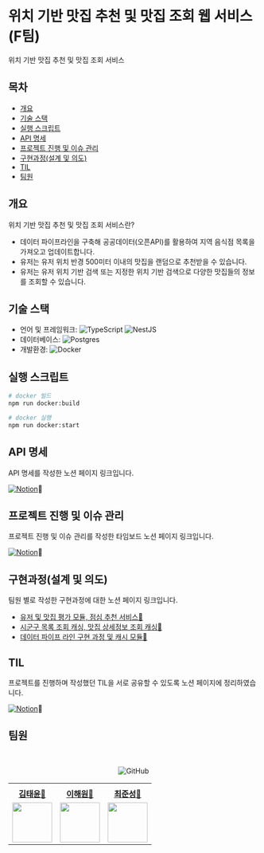 # 위치 기반 맛집 추천 및 맛집 조회 웹 서비스 (F팀)

위치 기반 맛집 추천 및 맛집 조회 서비스

## 목차

-   [개요](#개요)
-   [기술 스택](#기술-스택)
-   [실행 스크립트](#실행-스크립트)
-   [API 명세](#api-명세)
-   [프로젝트 진행 및 이슈 관리](#프로젝트-진행-및-이슈-관리)
-   [구현과정(설계 및 의도)](#구현과정설계-및-의도)
-   [TIL](#til)
-   [팀원](#팀원)

## 개요

위치 기반 맛집 추천 및 맛집 조회 서비스란?

-   데이터 파이프라인을 구축해 공공데이터(오픈API)를 활용하여 지역 음식점 목록을 가져오고 업데이트합니다.
-   유저는 유저 위치 반경 500미터 이내의 맛집을 랜덤으로 추천받을 수 있습니다.
-   유저는 유저 위치 기반 검색 또는 지정한 위치 기반 검색으로 다양한 맛집들의 정보를 조회할 수 있습니다.

## 기술 스택

-   언어 및 프레임워크: ![TypeScript](https://img.shields.io/badge/typescript-%23007ACC.svg?style=for-the-badge&logo=typescript&logoColor=white) ![NestJS](https://img.shields.io/badge/nestjs-%23E0234E.svg?style=for-the-badge&logo=nestjs&logoColor=white)</br>
-   데이터베이스: ![Postgres](https://img.shields.io/badge/postgres-%23316192.svg?style=for-the-badge&logo=postgresql&logoColor=white)</br>
-   개발환경: ![Docker](https://img.shields.io/badge/docker-%230db7ed.svg?style=for-the-badge&logo=docker&logoColor=white)</br>

## 실행 스크립트

```bash
# docker 빌드
npm run docker:build

# docker 실행
npm run docker:start
```

## API 명세

API 명세를 작성한 노션 페이지 링크입니다.

[![Notion](https://img.shields.io/badge/Notion-%23000000.svg?style=for-the-badge&logo=notion&logoColor=white)](https://www.notion.so/REST-API-08a30b7a61644fa9b718312300f2785c?pvs=4)🔗</br>

## 프로젝트 진행 및 이슈 관리

프로젝트 진행 및 이슈 관리를 작성한 타임보드 노션 페이지 링크입니다.

[![Notion](https://img.shields.io/badge/Notion-%23000000.svg?style=for-the-badge&logo=notion&logoColor=white)](https://www.notion.so/0684f37da2a3409dbc38bc584a7722b3?v=e79847da7cbd46a8b0767012083410ae&pvs=4)🔗</br>

## 구현과정(설계 및 의도)

팀원 별로 작성한 구현과정에 대한 노션 페이지 링크입니다.

-   [유저 및 맛집 평가 모듈, 점심 추천 서비스🔗](https://www.notion.so/2be6b9515b204430b6419d1cd6b1b3d6?pvs=4)
-   [시군구 목록 조회 캐싱, 맛집 상세정보 조회 캐싱🔗](https://www.notion.so/d43a682734254a3caa5ace1e2ab2854f?pvs=4)
-   [데이터 파이프 라인 구현 과정 및 캐시 모듈🔗](https://www.notion.so/bd81fccb2d4f40a3bc1e2cbb51ec5aa3?pvs=4)

## TIL

프로젝트를 진행하며 작성했던 TIL을 서로 공유할 수 있도록 노션 페이지에 정리하였습니다.

[![Notion](https://img.shields.io/badge/Notion-%23000000.svg?style=for-the-badge&logo=notion&logoColor=white)](https://www.notion.so/7744afbe99fe4030af255b39aa4c3c1a?v=621be95b6f5c4769ac6360085d9f5068&pvs=4)🔗</br>

## 팀원

<div align="center">

</br>

![GitHub](https://img.shields.io/badge/github-%23121011.svg?style=for-the-badge&logo=github&logoColor=white) </br>

<table>
   <tr>
     <td colspan='4' align="center">
     </td>
   </tr>
   <tr>
    <td align="center"><b><a href="https://github.com/cabbage556">김태윤🔗</a></b></td>
    <td align="center"><b><a href="https://github.com/haeseung123">이해원🔗</a></b></td>
    <td align="center"><b><a href="https://github.com/DevJayKR">최준성🔗</a></b></td>
  </tr>
  <tr>
    <td align="center"><a href="https://github.com/cabbage556"><img src="https://avatars.githubusercontent.com/u/56855262?v=4" width="80px" /></a>
    <td align="center"><a href="https://github.com/haeseung123"><img src="https://avatars.githubusercontent.com/u/106800437?v=4" width="80px" /></a></td>
    <td align="center"><a href="https://github.com/DevJayKR"><img src="https://avatars.githubusercontent.com/u/106816875?v=4" width="80px" /></a></td>
  </tr>
</table>

</div>
<br/>

